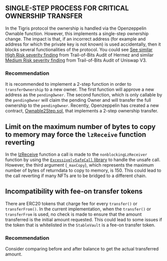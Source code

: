 ## SINGLE-STEP PROCESS FOR CRITICAL OWNERSHIP TRANSFER
In the Tigris protocol the ownership is handled via the Openzeppelin Ownable function. However, this implements a single-step ownership change. The impact is that, if an incorrect address (for example and address for which the private key is not known) is used accidentally, then it blocks several functionalities of the protocol. You could see [See similar High Risk severity finding](https://github.com/trailofbits/publications/blob/master/reviews/hermez.pdf) from Trail-of-Bits Audit of Hermez and similar [Medium Risk severity finding](https://github.com/Uniswap/uniswap-v3-core/blob/main/audits/tob/audit.pdf) from Trail-of-Bits Audit of Uniswap V3.

### Recommendation
It is recommended to implement a 2-step function in order to `transferOwnership` to a new owner. The first function will approve a new address as the `pendingOwner`. The second function, which is only callable by the `pendingOwner` will claim the pending Owner and will transfer the full ownership to the `pendingOwner`. Recently, Openzeppelin has created a new contract, [Ownable2Step.sol](https://github.com/OpenZeppelin/openzeppelin-contracts/blob/master/contracts/access/Ownable2Step.sol), that implements a 2-step ownership transfer.

## Limit on the maximum number of bytes to copy to memory may force the `lzReceive` function reverting
In the [lzReceive](https://github.com/code-423n4/2022-12-tigris/blob/588c84b7bb354d20cbca6034544c4faa46e6a80e/contracts/GovNFT.sol#L168) function a call is made to the `nonblockingLzReceiver` function by using the [`ExcessivelySafeCall` library](https://github.com/code-423n4/2022-12-tigris/blob/588c84b7bb354d20cbca6034544c4faa46e6a80e/contracts/GovNFT.sol#L175) to handle the unsafe call. However, the third argument (`_maxCopy`), which represents the maximum number of bytes of returndata to copy to memory, is 150. This could lead to the call reverting if many NFTs are to be bridged to a different chain.

## Incompatibility with fee-on transfer tokens
There are ERC20 tokens that charge fee for every `transfer()` or `transferFrom()`.
In the current implementation, when the `transfer()` or `transferFrom` is used, no check is made to ensure that the amount transferred is the initial amount requested. This could lead to some issues if the token that is whitelisted in the `StableVault` is a fee-on transfer token.

### Recommendation
Consider comparing before and after balance to get the actual transferred amount.
